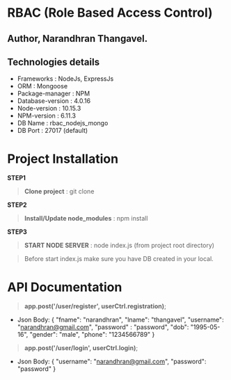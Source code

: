 # RBAC (Role Based Access Control)
## Author, Narandhran Thangavel.
## Technologies details
* Frameworks    : NodeJs, ExpressJs
* ORM   : Mongoose
* Package-manager : NPM
* Database-version : 4.0.16
* Node-version : 10.15.3
* NPM-version : 6.11.3
* DB Name   : rbac_nodejs_mongo
* DB Port   : 27017 (default)
# Project Installation

**STEP1**
> **Clone project** :  git clone

**STEP2**
> **Install/Update node_modules** : npm install

**STEP3**
> **START NODE SERVER** : node index.js
(from project root directory)

> Before start index.js make sure you have DB created in your local.

# API Documentation
> **app.post('/user/register', userCtrl.registration)**;
* Json Body: {
  "fname": "narandhran",
  "lname": "thangavel",
  "username": "narandhran@gmail.com",
  "password" : "password",
  "dob": "1995-05-16",
  "gender": "male",
  "phone": "1234566789"
}
> **app.post('/user/login', userCtrl.login)**;
* Json Body: {
  "username": "narandhran@gmail.com",
  "password": "password"
}
